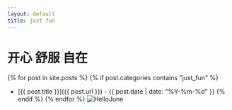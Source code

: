 ```yaml
---
layout: default
title: just fun
---
```


# 开心 舒服 自在

{% for post in site.posts %}
  {% if post.categories contains "just_fun" %}
  - [{{ post.title }}]({{ post.url }}) - {{ post.date | date: "%Y-%m-%d" }}
  {% endif %}
{% endfor %}
![HelloJune](https://github.com/user-attachments/assets/c3d98259-5436-4184-b779-67805c4da1e7)

